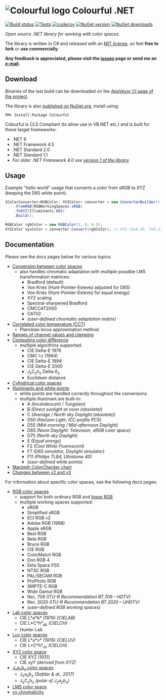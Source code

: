 # ![Colourful logo](https://raw.githubusercontent.com/tompazourek/Colourful/master/assets/logo_32.png) Colourful .NET

[![Build status](https://img.shields.io/appveyor/ci/tompazourek/colourful/master.svg)](https://ci.appveyor.com/project/tompazourek/colourful)
[![Tests](https://img.shields.io/appveyor/tests/tompazourek/colourful/master.svg)](https://ci.appveyor.com/project/tompazourek/colourful/build/tests)
[![codecov](https://codecov.io/gh/tompazourek/Colourful/branch/master/graph/badge.svg?token=gSGKtsdmw3)](https://codecov.io/gh/tompazourek/Colourful)
[![NuGet version](https://img.shields.io/nuget/v/Colourful.svg)](https://www.nuget.org/packages/Colourful/)
[![NuGet downloads](https://img.shields.io/nuget/dt/Colourful.svg)](https://www.nuget.org/packages/Colourful/)

*Open source .NET library for working with color spaces.*

The library is written in C# and released with an [MIT license](https://raw.githubusercontent.com/tompazourek/Colourful/LICENSE), so feel **free to fork** or **use commercially**.

**Any feedback is appreciated, please visit the [issues](https://github.com/tompazourek/Colourful/issues?state=open) page or send me an [e-mail](mailto:tom.pazourek@gmail.com).**


## Download

Binaries of the last build can be downloaded on the [AppVeyor CI page of the project](https://ci.appveyor.com/project/tompazourek/colourful/build/artifacts).

The library is also [published on NuGet.org](https://www.nuget.org/packages/Colourful/), install using:

```
PM> Install-Package Colourful
```

Colourful is CLS Compliant (to allow use in VB.NET etc.) and is built for these target frameworks:

- .NET 6
- .NET Framework 4.5
- .NET Standard 2.0
- .NET Standard 1.1
- *For older .NET Framework 4.0 see [version 1 of the library](https://github.com/tompazourek/Colourful/releases/tag/1.2.2).*


## Usage

Example "hello world" usage that converts a color from sRGB to XYZ (keeping the D65 white point):

```csharp
IColorConverter<RGBColor, XYZColor> converter = new ConverterBuilder()
    .FromRGB(RGBWorkingSpaces.sRGB)
    .ToXYZ(Illuminants.D65)
    .Build();

RGBColor rgbColor = new RGBColor(1, 0, 0.5);
XYZColor xyzColor = converter.Convert(rgbColor); // XYZ [X=0.45, Y=0.23, Z=0.22]
```


## Documentation

Please see the docs pages below for various topics:

- [Conversion between color spaces](docs/topic-conversion.md)
  - also handles chromatic adaptation with multiple possible LMS transformation matrices:
    - Bradford (default)
    - Von Kries (Hunt-Pointer-Estevez adjusted for D65)
    - Von Kries (Hunt-Pointer-Estevez for equal energy)
    - XYZ scaling
    - Spectral-sharpened Bradford 
    - CMCCAT2000
    - CAT02
    - *(user-defined chromatic adaptation matrix)*
- [Correlated color temperature (CCT)](docs/topic-cct.md)
  - Planckian locus approximation method
- [Ranges of channel values and clamping](docs/topic-clamp.md)
- [Computing color difference](docs/topic-color-difference.md)
  - multiple algorithms supported:
    - CIE Delta-E 1976
    - CMC l:c (1984)
    - CIE Delta-E 1994
    - CIE Delta-E 2000
    - J<sub>z</sub>C<sub>z</sub>h<sub>z</sub> Delta-E<sub>z</sub>
    - Euclidean distance
- [Cylindrical color spaces](docs/topic-cylindrical-spaces.md)
- [Illuminants and white points](docs/topic-illuminants.md)
  - white points are handled correctly throughout the conversions
  - multiple illuminant are built-in:
    - A *(Incandescent / Tungsten)*
    - B *(Direct sunlight at noon (obsolete))*
    - C *(Average / North sky Daylight (obsolete))*
    - D50 *(Horizon Light. ICC profile PCS)*
    - D55 *(Mid-morning / Mid-afternoon Daylight)*
    - D65 *(Noon Daylight: Television, sRGB color space)*
    - D75 *(North sky Daylight)*
    - E *(Equal energy)*
    - F2 *(Cool White Fluorescent)*
    - F7 *(D65 simulator, Daylight simulator)*
    - F11 *(Philips TL84, Ultralume 40)*
    - *(user-defined white points)*
- [Macbeth ColorChecker chart](docs/topic-macbeth-color-checker.md)
- [Changes between v2 and v3](docs/topic-changes-v2-v3.md)

For information about specific color spaces, see the following docs pages:

- [RGB color spaces](docs/spaces-rgb.md)
  - support for both ordinary RGB and [linear RGB](http://stackoverflow.com/questions/12524623/what-are-the-practical-differences-when-working-with-colors-in-a-linear-vs-a-no)
  - multiple working spaces supported:
    - sRGB
    - Simplified sRGB
    - ECI RGB v2
    - Adobe RGB (1998)
    - Apple sRGB
    - Best RGB
    - Beta RGB
    - Bruce RGB
    - CIE RGB
    - ColorMatch RGB
    - Don RGB 4
    - Ekta Space PS5
    - NTSC RGB
    - PAL/SECAM RGB
    - ProPhoto RGB
    - SMPTE-C RGB
    - Wide Gamut RGB
    - Rec. 709 *(ITU-R Recommendation BT.709 &ndash; HDTV)*
    - Rec. 2020 *(ITU-R Recommendation BT.2020 &ndash; UHDTV)*
    - *(user-defined RGB working spaces)*
- [Lab color spaces](docs/spaces-lab.md)
  - CIE L\*a\*b\* (1976) *(CIELAB)*
  - CIE L\*C\*h°<sub>ab</sub> *(CIELCH)*
  - Hunter Lab
- [Luv color spaces](docs/spaces-luv.md)
  - CIE L\*u\*v\* (1976) *(CIELUV)*
  - CIE L\*C\*h°<sub>uv</sub> *(CIELCH)*
- [XYZ color space](docs/spaces-xyz.md)
  - CIE XYZ (1931)
  - CIE xyY *(derived from XYZ)*
- [J<sub>z</sub>a<sub>z</sub>b<sub>z</sub> color spaces](docs/spaces-jzazbz.md)
  - J<sub>z</sub>a<sub>z</sub>b<sub>z</sub> *(Safdar & al., 2017)*
  - J<sub>z</sub>C<sub>z</sub>h<sub>z</sub> *(polar of J<sub>z</sub>a<sub>z</sub>b<sub>z</sub>)*
- [LMS color space](docs/spaces-lms.md)
- [xy chromaticity](docs/spaces-xy.md)
